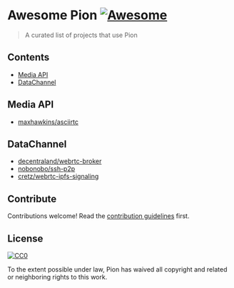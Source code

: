 # Awesome Pion [![Awesome](https://awesome.re/badge.svg)](https://awesome.re)

> A curated list of projects that use Pion

## Contents

- [Media API](#media-api)
- [DataChannel](#datachannel)

## Media API

- [maxhawkins/asciirtc](https://github.com/maxhawkins/asciirtc)

## DataChannel

- [decentraland/webrtc-broker](https://github.com/decentraland/webrtc-broker)
- [nobonobo/ssh-p2p](https://github.com/nobonobo/ssh-p2p)
- [cretz/webrtc-ipfs-signaling](https://github.com/cretz/webrtc-ipfs-signaling)

## Contribute

Contributions welcome! Read the [contribution guidelines](contributing.md) first.

## License

[![CC0](https://mirrors.creativecommons.org/presskit/buttons/88x31/svg/cc-zero.svg)](https://creativecommons.org/publicdomain/zero/1.0)

To the extent possible under law, Pion has waived all copyright and
related or neighboring rights to this work.
